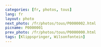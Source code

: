 ```yaml
---
categories: [fr, photos, tous]
lang: fr
layout: photo
next_photo: /fr/photos/tous/P0000002.html
picname: P0000001
prev_photo: /fr/photos/tous/P0000000.html
tags: [Klippspringer, Wilsonfontein]
---
```

